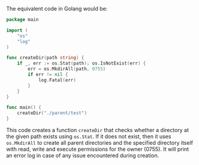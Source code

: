 The equivalent code in Golang would be:

```go
package main

import (
    "os"
    "log"
)

func createDir(path string) {
    if _, err := os.Stat(path); os.IsNotExist(err) {
        err = os.MkdirAll(path, 0755)
        if err != nil {
            log.Fatal(err)
        }
    }
}

func main() {
    createDir("./parent/test")
}
```

This code creates a function `createDir` that checks whether a directory at the given path exists using `os.Stat`. If it does not exist, then it uses `os.MkdirAll` to create all parent directories and the specified directory itself with read, write and execute permissions for the owner (0755). It will print an error log in case of any issue encountered during creation.

